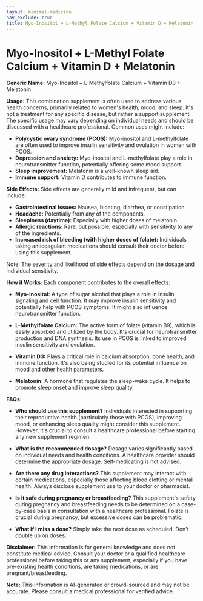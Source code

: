 ```yaml
---
layout: minimal-medicine
nav_exclude: true
title: Myo-Inositol + L-Methyl Folate Calcium + Vitamin D + Melatonin
---
```


# Myo-Inositol + L-Methyl Folate Calcium + Vitamin D + Melatonin

**Generic Name:** Myo-Inositol + L-Methylfolate Calcium + Vitamin D3 + Melatonin

**Usage:** This combination supplement is often used to address various health concerns, primarily related to women's health, mood, and sleep.  It's not a treatment for any specific disease, but rather a support supplement. The specific usage may vary depending on individual needs and should be discussed with a healthcare professional.  Common uses might include:

* **Polycystic ovary syndrome (PCOS):**  Myo-inositol and L-methylfolate are often used to improve insulin sensitivity and ovulation in women with PCOS.
* **Depression and anxiety:** Myo-inositol and L-methylfolate play a role in neurotransmitter function, potentially offering some mood support.
* **Sleep improvement:** Melatonin is a well-known sleep aid.
* **Immune support:** Vitamin D contributes to immune function.


**Side Effects:**  Side effects are generally mild and infrequent, but can include:

* **Gastrointestinal issues:**  Nausea, bloating, diarrhea, or constipation.
* **Headache:**  Potentially from any of the components.
* **Sleepiness (daytime):**  Especially with higher doses of melatonin.
* **Allergic reactions:**  Rare, but possible, especially with sensitivity to any of the ingredients.
* **Increased risk of bleeding (with higher doses of folate):** Individuals taking anticoagulant medications should consult their doctor before using this supplement.

Note:  The severity and likelihood of side effects depend on the dosage and individual sensitivity.


**How it Works:** Each component contributes to the overall effects:

* **Myo-Inositol:** A type of sugar alcohol that plays a role in insulin signaling and cell function. It may improve insulin sensitivity and potentially help with PCOS symptoms. It might also influence neurotransmitter function.

* **L-Methylfolate Calcium:** The active form of folate (vitamin B9), which is easily absorbed and utilized by the body. It's crucial for neurotransmitter production and DNA synthesis. Its use in PCOS is linked to improved insulin sensitivity and ovulation.

* **Vitamin D3:** Plays a critical role in calcium absorption, bone health, and immune function.  It's also being studied for its potential influence on mood and other health parameters.

* **Melatonin:** A hormone that regulates the sleep-wake cycle. It helps to promote sleep onset and improve sleep quality.


**FAQs:**

* **Who should use this supplement?**  Individuals interested in supporting their reproductive health (particularly those with PCOS), improving mood, or enhancing sleep quality might consider this supplement.  However, it's crucial to consult a healthcare professional before starting any new supplement regimen.

* **What is the recommended dosage?** Dosage varies significantly based on individual needs and health conditions.  A healthcare provider should determine the appropriate dosage.  Self-medicating is not advised.

* **Are there any drug interactions?**  This supplement may interact with certain medications, especially those affecting blood clotting or mental health.  Always disclose supplement use to your doctor or pharmacist.

* **Is it safe during pregnancy or breastfeeding?**  This supplement's safety during pregnancy and breastfeeding needs to be determined on a case-by-case basis in consultation with a healthcare professional.  Folate is crucial during pregnancy, but excessive doses can be problematic.

* **What if I miss a dose?**  Simply take the next dose as scheduled. Don't double up on doses.

**Disclaimer:** This information is for general knowledge and does not constitute medical advice.  Consult your doctor or a qualified healthcare professional before taking this or any supplement, especially if you have pre-existing health conditions, are taking medications, or are pregnant/breastfeeding.


**Note:** This information is AI-generated or crowd-sourced and may not be accurate. Please consult a medical professional for verified advice.
